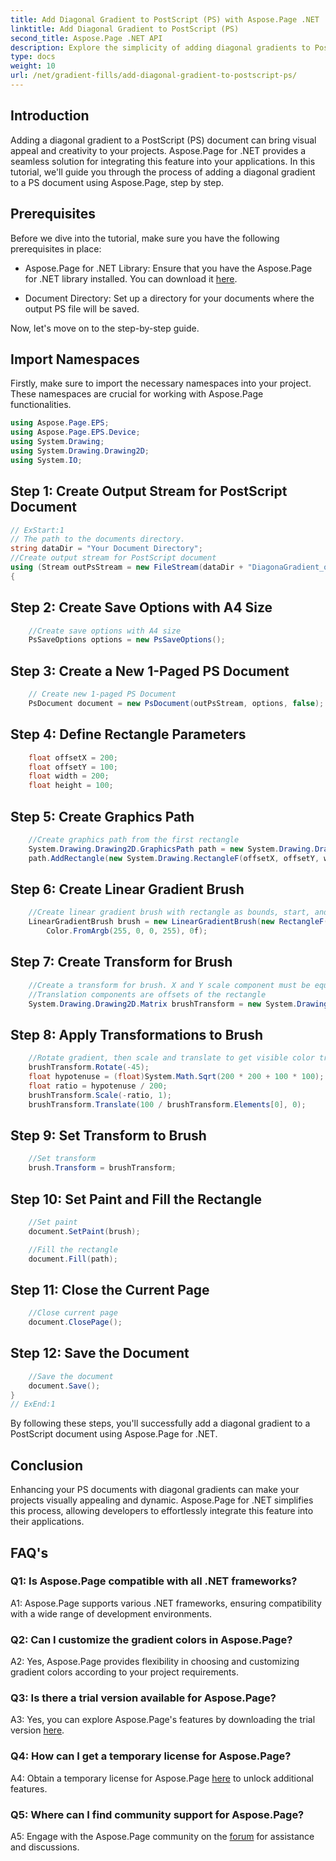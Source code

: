 ```yaml
---
title: Add Diagonal Gradient to PostScript (PS) with Aspose.Page .NET
linktitle: Add Diagonal Gradient to PostScript (PS)
second_title: Aspose.Page .NET API
description: Explore the simplicity of adding diagonal gradients to PostScript documents in .NET with Aspose.Page. Elevate your projects with dynamic visual elements.
type: docs
weight: 10
url: /net/gradient-fills/add-diagonal-gradient-to-postscript-ps/
---
```

## Introduction

Adding a diagonal gradient to a PostScript (PS) document can bring visual appeal and creativity to your projects. Aspose.Page for .NET provides a seamless solution for integrating this feature into your applications. In this tutorial, we'll guide you through the process of adding a diagonal gradient to a PS document using Aspose.Page, step by step.

## Prerequisites

Before we dive into the tutorial, make sure you have the following prerequisites in place:

- Aspose.Page for .NET Library: Ensure that you have the Aspose.Page for .NET library installed. You can download it [here](https://releases.aspose.com/page/net/).

- Document Directory: Set up a directory for your documents where the output PS file will be saved.

Now, let's move on to the step-by-step guide.

## Import Namespaces

Firstly, make sure to import the necessary namespaces into your project. These namespaces are crucial for working with Aspose.Page functionalities.

```csharp
using Aspose.Page.EPS;
using Aspose.Page.EPS.Device;
using System.Drawing;
using System.Drawing.Drawing2D;
using System.IO;
```

## Step 1: Create Output Stream for PostScript Document

```csharp
// ExStart:1
// The path to the documents directory.
string dataDir = "Your Document Directory";
//Create output stream for PostScript document
using (Stream outPsStream = new FileStream(dataDir + "DiagonaGradient_outPS.ps", FileMode.Create))
{
```

## Step 2: Create Save Options with A4 Size

```csharp
	//Create save options with A4 size
	PsSaveOptions options = new PsSaveOptions();
```

## Step 3: Create a New 1-Paged PS Document

```csharp
	// Create new 1-paged PS Document
	PsDocument document = new PsDocument(outPsStream, options, false);
```

## Step 4: Define Rectangle Parameters

```csharp
	float offsetX = 200;
	float offsetY = 100;
	float width = 200;
	float height = 100;
```

## Step 5: Create Graphics Path

```csharp
	//Create graphics path from the first rectangle
	System.Drawing.Drawing2D.GraphicsPath path = new System.Drawing.Drawing2D.GraphicsPath();
	path.AddRectangle(new System.Drawing.RectangleF(offsetX, offsetY, width, height));
```

## Step 6: Create Linear Gradient Brush

```csharp
	//Create linear gradient brush with rectangle as bounds, start, and end colors
	LinearGradientBrush brush = new LinearGradientBrush(new RectangleF(0, 0, width, height), Color.FromArgb(255, 255, 0, 0),
		Color.FromArgb(255, 0, 0, 255), 0f);
```

## Step 7: Create Transform for Brush

```csharp
	//Create a transform for brush. X and Y scale component must be equal to width and height of the rectangle correspondingly.
	//Translation components are offsets of the rectangle                
	System.Drawing.Drawing2D.Matrix brushTransform = new System.Drawing.Drawing2D.Matrix(width, 0, 0, height, offsetX, offsetY);
```

## Step 8: Apply Transformations to Brush

```csharp
	//Rotate gradient, then scale and translate to get visible color transition in required rectangle
	brushTransform.Rotate(-45);
	float hypotenuse = (float)System.Math.Sqrt(200 * 200 + 100 * 100);
	float ratio = hypotenuse / 200;
	brushTransform.Scale(-ratio, 1);
	brushTransform.Translate(100 / brushTransform.Elements[0], 0);
```

## Step 9: Set Transform to Brush

```csharp
	//Set transform
	brush.Transform = brushTransform;
```

## Step 10: Set Paint and Fill the Rectangle

```csharp
	//Set paint
	document.SetPaint(brush);

	//Fill the rectangle
	document.Fill(path);
```

## Step 11: Close the Current Page

```csharp
	//Close current page
	document.ClosePage();
```

## Step 12: Save the Document

```csharp
	//Save the document
	document.Save();
}
// ExEnd:1
```

By following these steps, you'll successfully add a diagonal gradient to a PostScript document using Aspose.Page for .NET.

## Conclusion

Enhancing your PS documents with diagonal gradients can make your projects visually appealing and dynamic. Aspose.Page for .NET simplifies this process, allowing developers to effortlessly integrate this feature into their applications.

## FAQ's

### Q1: Is Aspose.Page compatible with all .NET frameworks?

A1: Aspose.Page supports various .NET frameworks, ensuring compatibility with a wide range of development environments.

### Q2: Can I customize the gradient colors in Aspose.Page?

A2: Yes, Aspose.Page provides flexibility in choosing and customizing gradient colors according to your project requirements.

### Q3: Is there a trial version available for Aspose.Page?

A3: Yes, you can explore Aspose.Page's features by downloading the trial version [here](https://releases.aspose.com/).

### Q4: How can I get a temporary license for Aspose.Page?

A4: Obtain a temporary license for Aspose.Page [here](https://purchase.aspose.com/temporary-license/) to unlock additional features.

### Q5: Where can I find community support for Aspose.Page?

A5: Engage with the Aspose.Page community on the [forum](https://forum.aspose.com/c/page/39) for assistance and discussions.
